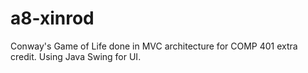 # a8-xinrod
Conway's Game of Life done in MVC architecture for COMP 401 extra credit. Using Java Swing for UI.

